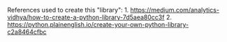 References used to create this "library":
    1. https://medium.com/analytics-vidhya/how-to-create-a-python-library-7d5aea80cc3f
    2. https://python.plainenglish.io/create-your-own-python-library-c2a8464cfbc
    